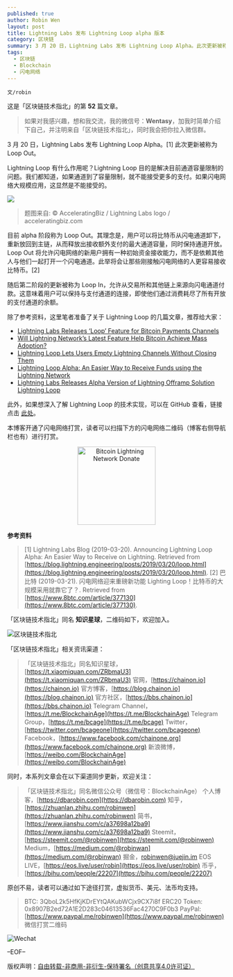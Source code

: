 ```yaml
---
published: true
author: Robin Wen
layout: post
title: Lightning Labs 发布 Lightning Loop alpha 版本
category: 区块链
summary: 3 月 20 日，Lightning Labs 发布 Lightning Loop Alpha。此次更新被称为 Loop Out。Lightning Loop 有什么作用呢？Lightning Loop 目的是解决目前通道容量限制的问题。我们都知道，如果通道到了容量限制，就不能接受更多的支付。如果闪电网络大规模应用，这显然是不能接受的。目前 alpha 阶段称为 Loop Out。其理念是，用户可以将比特币从闪电通道卸下，重新放回到主链，从而释放出接收额外支付的最大通道容量，同时保持通道开放。Loop Out 将允许闪电网络的新用户拥有一种初始资金接收能力，而不是依赖其他人与他们一起打开一个闪电通道。此举将会让那些刚接触闪电网络的人更容易接收比特币。
tags:
  - 区块链
  - Blockchain
  - 闪电网络
---
```


`文/robin`

这是「区块链技术指北」的第 **52** 篇文章。

> 如果对我感兴趣，想和我交流，我的微信号：**Wentasy**，加我时简单介绍下自己，并注明来自「区块链技术指北」，同时我会把你拉入微信群。

3 月 20 日，Lightning Labs 发布 Lightning Loop Alpha。[1] 此次更新被称为 Loop Out。

Lightning Loop 有什么作用呢？Lightning Loop 目的是解决目前通道容量限制的问题。我们都知道，如果通道到了容量限制，就不能接受更多的支付。如果闪电网络大规模应用，这显然是不能接受的。

![](https://cdn.dbarobin.com/Hm5vOEC.jpg)

> 题图来自: © AcceleratingBiz / Lightning Labs logo / acceleratingbiz.com

目前 alpha 阶段称为 Loop Out。其理念是，用户可以将比特币从闪电通道卸下，重新放回到主链，从而释放出接收额外支付的最大通道容量，同时保持通道开放。Loop Out 将允许闪电网络的新用户拥有一种初始资金接收能力，而不是依赖其他人与他们一起打开一个闪电通道。此举将会让那些刚接触闪电网络的人更容易接收比特币。[2]

随后第二阶段的更新被称为 Loop In，允许从交易所和其他链上来源向闪电通道付款。这意味着用户可以保持与支付通道的连接，即使他们通过消费耗尽了所有开放的支付通道的余额。

除了参考资料，这里笔者准备了关于 Lightning Loop 的几篇文章，推荐给大家：

* [Lightning Labs Releases ‘Loop’ Feature for Bitcoin Payments Channels](https://www.coindesk.com/lightning-labs-releases-loop-feature-for-bitcoin-payments-channels)
* [Will Lightning Network’s Latest Feature Help Bitcoin Achieve Mass Adoption?](https://www.newsbtc.com/2019/03/20/lightning-network-bitcoin-adoption)
* [Lightning Loop Lets Users Empty Lightning Channels Without Closing Them](https://bitcoinmagazine.com/articles/lightning-loop-lets-users-empty-lightning-channels-without-closing-them)
* [Lightning Loop Alpha: An Easier Way to Receive Funds using the Lightning Network](https://medium.com/altcoin-magazine/lightning-loop-alpha-an-easier-way-to-receive-funds-in-lightning-network-657bf063def0)
* [Lightning Labs Releases Alpha Version of Lightning Offramp Solution Lightning Loop](https://cointelegraph.com/news/lightning-labs-releases-alpha-version-of-lightning-offramp-solution-lightning-loop)

此外，如果想深入了解 Lightning Loop 的技术实现，可以在 GitHub 查看，链接点击 [此处](https://github.com/lightninglabs/loop)。

本博客开通了闪电网络打赏，读者可以扫描下方的闪电网络二维码（博客右侧导航栏也有）进行打赏。

<center><img title="Bitcoin Lightning Network Donate" width="180" height="180" src="https://lnd.hoo.com/api/generate?openid=TruSwjrK2q57V484Tf0u&isimg=1" alt="Bitcoin Lightning Network Donate"/></center>

**参考资料**

> [1] Lightning Labs Blog (2019-03-20). Announcing Lightning Loop Alpha: An Easier Way to Receive on Lightning. Retrieved from [https://blog.lightning.engineering/posts/2019/03/20/loop.html](https://blog.lightning.engineering/posts/2019/03/20/loop.html).
> [2] 巴比特 (2019-03-21). 闪电网络迎来重磅新功能 Lighting Loop！比特币的大规模采用就靠它了？. Retrieved from [https://www.8btc.com/article/377130](https://www.8btc.com/article/377130).

「区块链技术指北」同名 **知识星球**，二维码如下，欢迎加入。

![区块链技术指北](https://cdn.dbarobin.com/3YzonTR.png)

「区块链技术指北」相关资讯渠道：

> 「区块链技术指北」同名知识星球，[https://t.xiaomiquan.com/ZRbmaU3](https://t.xiaomiquan.com/ZRbmaU3)
> 官网，[https://chainon.io](https://chainon.io)
> 官方博客，[https://blog.chainon.io](https://blog.chainon.io)
> 官方社区，[https://bbs.chainon.io](https://bbs.chainon.io)
> Telegram Channel，[https://t.me/BlockchainAge](https://t.me/BlockchainAge)
> Telegram Group，[https://t.me/bcage](https://t.me/bcage)
> Twitter，[https://twitter.com/bcageone](https://twitter.com/bcageone)
> Facebook，[https://www.facebook.com/chainone.org](https://www.facebook.com/chainone.org)
> 新浪微博，[https://weibo.com/BlockchainAge](https://weibo.com/BlockchainAge)

同时，本系列文章会在以下渠道同步更新，欢迎关注：

> 「区块链技术指北」同名微信公众号（微信号：BlockchainAge）
> 个人博客，[https://dbarobin.com](https://dbarobin.com)
> 知乎，[https://zhuanlan.zhihu.com/robinwen](https://zhuanlan.zhihu.com/robinwen)
> 简书，[https://www.jianshu.com/c/a37698a12ba9](https://www.jianshu.com/c/a37698a12ba9)
> Steemit，[https://steemit.com/@robinwen](https://steemit.com/@robinwen)
> Medium，[https://medium.com/@robinwan](https://medium.com/@robinwan)
> 掘金，[robinwen@juejin.im](https://juejin.im/user/5673ccae60b2260ee435f89a/posts)
> EOS LIVE，[https://eos.live/user/robin](https://eos.live/user/robin)
> 币乎，[https://bihu.com/people/22207](https://bihu.com/people/22207)

原创不易，读者可以通过如下途径打赏，虚拟货币、美元、法币均支持。

> BTC: 3QboL2k5HfKjKDrEYtQAKubWCjx9CX7i8f
> ERC20 Token: 0x8907B2ed72A1E2D283c04613536Fac4270C9F0b3
> PayPal: [https://www.paypal.me/robinwen](https://www.paypal.me/robinwen)
> 微信打赏二维码

![Wechat](https://cdn.dbarobin.com/SzoNl5b.jpg)

–EOF–

版权声明：[自由转载-非商用-非衍生-保持署名（创意共享4.0许可证）](http://creativecommons.org/licenses/by-nc-nd/4.0/deed.zh)

